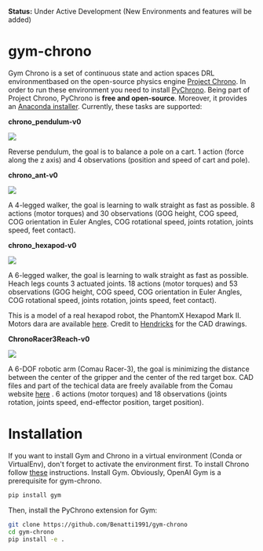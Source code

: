 **Status:** Under Active Development (New Environments and features will be added)

# gym-chrono

Gym Chrono is a set of continuous state and action spaces DRL environmentbased on the open-source physics engine [Project Chrono](https://projectchrono.org/). 
In order to run these environment you need to install [PyChrono](https://projectchrono.org/pychrono/). 
Being part of Project Chrono, PyChrono is **free and open-source**. Moreover, it provides an [Anaconda installer](https://anaconda.org/projectchrono/pychrono).
Currently, these tasks are supported:

**chrono_pendulum-v0** 


![](http://projectchrono.org/assets/manual/Tutorial_tensorflow_pendulum.jpg)

Reverse pendulum, the goal is to balance a pole on a cart.  1 action (force along the z axis) and 4 observations (position and speed of cart and pole).

**chrono_ant-v0** 


![](http://projectchrono.org/assets/manual/Tutorial_tensorflow_ant.jpg)

A 4-legged walker, the goal is learning to walk straight as fast as possible. 8 actions (motor torques) and 30 observations (GOG height, COG speed, COG orientation in Euler Angles, COG rotational speed, joints rotation, joints speed, feet contact).

**chrono_hexapod-v0** 


![](https://previews.dropbox.com/p/thumb/AAj-vzideDoJDgTsBYfdoCeFGqq8CZ5AB0JkXo6fithec_td36XnxFwGb1VbB4oStTZ2DeQO2TjWhGfFfIFvOoOlWRrHfeSG3xfcQPIEsAF9h-btw5Z1-v_lH2L0qlYHPGEPbu5vEmvn_-ulXJcAu801QShJZYicO3ZLJxy8z6HEsjfPIAXzC05ybsWEc1p0bIFYccNYNgrYXI1XPoS7nfp1mKO7jcj5BQ7hwXNb-1sOKHOfJiR6TABVcxQYHpuIPyTTL7zoQPcM0Pb8rbQQ8H4whdI5NUHRdFjhuWHOdAPh0AhEgCIQdjgs_pg9L8TEJxGGAjPLTWIYtsBp-d8PhhXw/p.jpeg?fv_content=true&size_mode=5)

A 6-legged walker, the goal is learning to walk straight as fast as possible. Heach legs counts 3 actuated joints.
18 actions (motor torques) and 53 observations (GOG height, COG speed, COG orientation in Euler Angles, COG rotational speed, joints rotation, joints speed, feet contact).

This is a model of a real hexapod robot, the PhantomX Hexapod Mark II. Motors dara are available [here](https://trossenrobotics.com/dynamixel-ax-12-robot-actuator.aspx). Credit to [Hendricks](https://grabcad.com/hendricks-1) for the CAD drawings.

**ChronoRacer3Reach-v0** 


![](https://previews.dropbox.com/p/thumb/AAisoJxioqXgMcBNDu8oH6i-y-tTDY0DvH_MUrUXFybCIJT4OJiLE7DfcwJ2bk1sVRiDilva3D4S9DLoCw00H1f3sEIQhfm2OfKTXpe9zct-KIbQmIuNR5f94eaMWlsa71-UEnIPc0wISFf6ljFeNaCp9eIJvxt1TSmZ95j804XAXvL023nhu6QEOdBg-oqvxXYpUZcK0bR1P_cKffVvWeWNbk5ubYyHt3_sNxwYfomnTQx4iMcrmg-GeUBSTp_g0ACdjcmjVx882FOz2WA9PlKHAR1QS_pvjmlBOdTfqX7R_Jt1gLte2F3eb9SM-g0QF_Kv-Pbp6ropfNtix_vaTy61/p.jpeg?fv_content=true&size_mode=5)

A 6-DOF robotic arm (Comau Racer-3), the goal is minimizing the distance between the center of the gripper and the center of the red target box. CAD files and part of the techical data are freely available from the Comau website [here](https://www.comau.com/IT/le-nostre-competenze/robotics/robot-team/racer-3-063) .
6 actions (motor torques) and 18 observations (joints rotation, joints speed, end-effector position, target position).

# Installation
If you want to install Gym and Chrono in a virtual environment (Conda or VirtualEnv), don't forget to activate the environment first.
To install Chrono follow [these](http://api.projectchrono.org/development/pychrono_installation.html) instructions. 
Install Gym. Obviously, OpenAI Gym is a prerequisite for gym-chrono. 
```bash
pip install gym
```
Then, install the PyChrono extension for Gym:
```bash
git clone https://github.com/Benatti1991/gym-chrono
cd gym-chrono
pip install -e .
```
